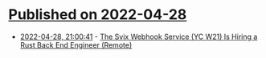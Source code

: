# [Published on 2022-04-28](index.md)

* [2022-04-28, 21:00:41](https://news.ycombinator.com/item?id=31198152) - [The Svix Webhook Service (YC W21) Is Hiring a Rust Back End Engineer (Remote)](https://www.svix.com/careers/)
